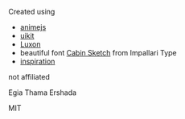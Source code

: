 Created using
- [animejs](http://animejs.com/)
- [uikit](https://getuikit.com/)
- [Luxon](https://moment.github.io/luxon/)
- beautiful font [Cabin Sketch](https://fonts.google.com/specimen/Cabin+Sketch) from Impallari Type
- [inspiration](https://codepen.io/juliangarnier/pen/gmOwJX)

not affiliated

Egia Thama Ershada

MIT
